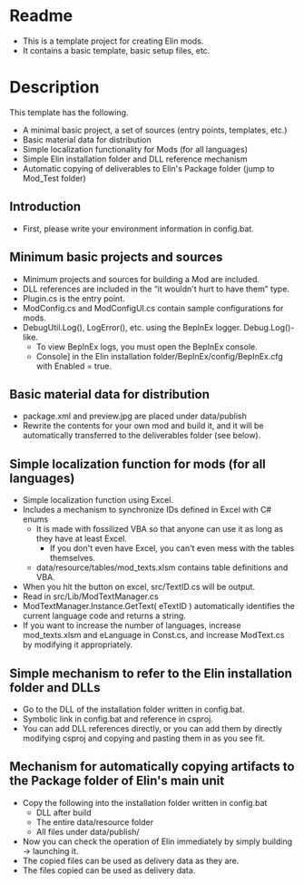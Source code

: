# Readme
* This is a template project for creating Elin mods.
* It contains a basic template, basic setup files, etc.
  

# Description
This template has the following.
* A minimal basic project, a set of sources (entry points, templates, etc.)
* Basic material data for distribution
* Simple localization functionality for Mods (for all languages)
* Simple Elin installation folder and DLL reference mechanism
* Automatic copying of deliverables to Elin's Package folder (jump to Mod_Test folder)

## Introduction
* First, please write your environment information in config.bat.

## Minimum basic projects and sources
* Minimum projects and sources for building a Mod are included.
* DLL references are included in the “it wouldn't hurt to have them” type.
* Plugin.cs is the entry point.
* ModConfig.cs and ModConfigUI.cs contain sample configurations for mods.
* DebugUtil.Log(), LogError(), etc. using the BepInEx logger. Debug.Log()-like.
  * To view BepInEx logs, you must open the BepInEx console.
  * Console] in the Elin installation folder/BepInEx/config/BepInEx.cfg with Enabled = true.

## Basic material data for distribution
* package.xml and preview.jpg are placed under data/publish
* Rewrite the contents for your own mod and build it, and it will be automatically transferred to the deliverables folder (see below).

## Simple localization function for mods (for all languages)
* Simple localization function using Excel.
* Includes a mechanism to synchronize IDs defined in Excel with C# enums
  * It is made with fossilized VBA so that anyone can use it as long as they have at least Excel.
    * If you don't even have Excel, you can't even mess with the tables themselves.
  * data/resource/tables/mod_texts.xlsm contains table definitions and VBA.
* When you hit the button on excel, src/TextID.cs will be output.
* Read in src/Lib/ModTextManager.cs
* ModTextManager.Instance.GetText( eTextID ) automatically identifies the current language code and returns a string.
* If you want to increase the number of languages, increase mod_texts.xlsm and eLanguage in Const.cs, and increase ModText.cs by modifying it appropriately.

## Simple mechanism to refer to the Elin installation folder and DLLs
* Go to the DLL of the installation folder written in config.bat.
* Symbolic link in config.bat and reference in csproj.
* You can add DLL references directly, or you can add them by directly modifying csproj and copying and pasting them in as you see fit.

## Mechanism for automatically copying artifacts to the Package folder of Elin's main unit
* Copy the following into the installation folder written in config.bat
  * DLL after build
  * The entire data/resource folder
  * All files under data/publish/
* Now you can check the operation of Elin immediately by simply building -> launching it.
* The copied files can be used as delivery data as they are.
* The files copied can be used as delivery data.

